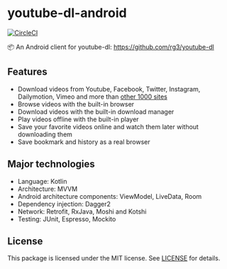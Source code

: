 # youtube-dl-android

[![CircleCI](https://circleci.com/gh/cuongpm/youtube-dl-android.svg?style=svg)](https://circleci.com/gh/cuongpm/youtube-dl-android)

📦 An Android client for youtube-dl: https://github.com/rg3/youtube-dl

## Features

- Download videos from Youtube, Facebook, Twitter, Instagram, Dailymotion, Vimeo and more than [other 1000 sites](http://rg3.github.io/youtube-dl/supportedsites.html)
- Browse videos with the built-in browser
- Download videos with the built-in download manager
- Play videos offline with the built-in player
- Save your favorite videos online and watch them later without downloading them
- Save bookmark and history as a real browser

## Major technologies

- Language: Kotlin
- Architecture: MVVM
- Android architecture components: ViewModel, LiveData, Room
- Dependency injection: Dagger2
- Network: Retrofit, RxJava, Moshi and Kotshi
- Testing: JUnit, Espresso, Mockito

## License

This package is licensed under the MIT license. See [LICENSE](./LICENSE) for details.
